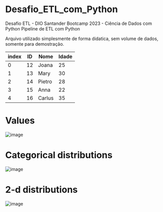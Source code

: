 # Desafio_ETL_com_Python
Desafio ETL - DIO Santander Bootcamp 2023 - Ciência de Dados com Python Pipeline de ETL com Python


Arquivo utilizado simplesmente de forma didatica, sem volume de dados, somente para demostração.    


|index|ID|Nome|Idade|
|---|---|---|---|
|0|12|Joana|25|
|1|13|Mary|30|
|2|14|Pietro|28|
|3|15|Anna|22|
|4|16|Carlus|35|


# Values
![image](https://github.com/Jonny23Parker/Desafio_ETL_com_Python/assets/101059784/0d90e255-0ead-4bca-89e8-c704e05076f9)


# Categorical distributions
![image](https://github.com/Jonny23Parker/Desafio_ETL_com_Python/assets/101059784/2df96fe9-1e5a-4c15-acb4-cce1671df54a)


# 2-d distributions
![image](https://github.com/Jonny23Parker/Desafio_ETL_com_Python/assets/101059784/873cb61d-a8b7-4945-b103-24d409a9561d)
